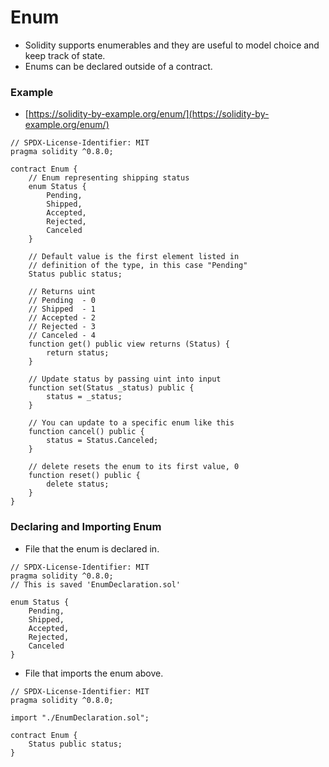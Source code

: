 # Enum

* Solidity supports enumerables and they are useful to model choice and keep track of state.
* Enums can be declared outside of a contract.

### Example

* [https://solidity-by-example.org/enum/](https://solidity-by-example.org/enum/)

```solidity
// SPDX-License-Identifier: MIT
pragma solidity ^0.8.0;

contract Enum {
    // Enum representing shipping status
    enum Status {
        Pending,
        Shipped,
        Accepted,
        Rejected,
        Canceled
    }

    // Default value is the first element listed in
    // definition of the type, in this case "Pending"
    Status public status;

    // Returns uint
    // Pending  - 0
    // Shipped  - 1
    // Accepted - 2
    // Rejected - 3
    // Canceled - 4
    function get() public view returns (Status) {
        return status;
    }

    // Update status by passing uint into input
    function set(Status _status) public {
        status = _status;
    }

    // You can update to a specific enum like this
    function cancel() public {
        status = Status.Canceled;
    }

    // delete resets the enum to its first value, 0
    function reset() public {
        delete status;
    }
}
```

### Declaring and Importing Enum

* File that the enum is declared in.

```solidity
// SPDX-License-Identifier: MIT
pragma solidity ^0.8.0;
// This is saved 'EnumDeclaration.sol'

enum Status {
    Pending,
    Shipped,
    Accepted,
    Rejected,
    Canceled
}
```

* File that imports the enum above.

```solidity
// SPDX-License-Identifier: MIT
pragma solidity ^0.8.0;

import "./EnumDeclaration.sol";

contract Enum {
    Status public status;
}
```
